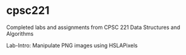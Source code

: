 # cpsc221
Completed labs and assignments from CPSC 221 Data Structures and Algorithms

Lab-Intro:
Manipulate PNG images using HSLAPixels
